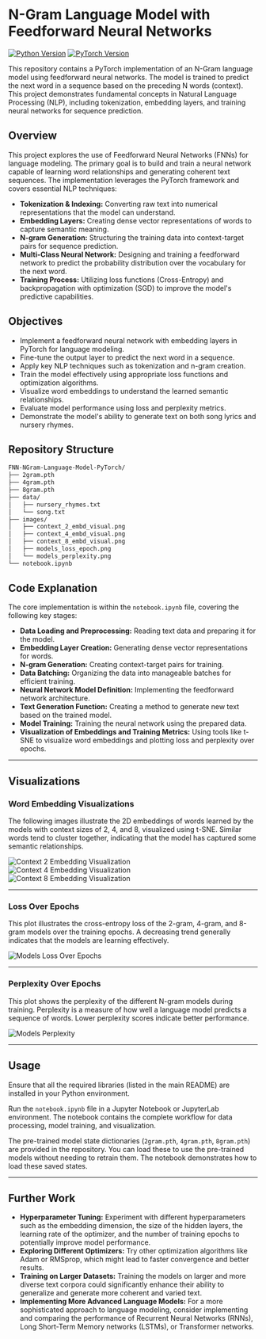 # N-Gram Language Model with Feedforward Neural Networks


[![Python Version](https://img.shields.io/badge/python-3.8+-blue.svg)](https://www.python.org/downloads/)
[![PyTorch Version](https://img.shields.io/badge/pytorch-2.2.2-orange.svg)](https://pytorch.org/)


This repository contains a PyTorch implementation of an N-Gram language model using feedforward neural networks. The model is trained to predict the next word in a sequence based on the preceding N words (context). This project demonstrates fundamental concepts in Natural Language Processing (NLP), including tokenization, embedding layers, and training neural networks for sequence prediction.


## Overview


This project explores the use of Feedforward Neural Networks (FNNs) for language modeling. The primary goal is to build and train a neural network capable of learning word relationships and generating coherent text sequences. The implementation leverages the PyTorch framework and covers essential NLP techniques:


- **Tokenization & Indexing:** Converting raw text into numerical representations that the model can understand.
- **Embedding Layers:** Creating dense vector representations of words to capture semantic meaning.
- **N-gram Generation:** Structuring the training data into context-target pairs for sequence prediction.
- **Multi-Class Neural Network:** Designing and training a feedforward network to predict the probability distribution over the vocabulary for the next word.
- **Training Process:** Utilizing loss functions (Cross-Entropy) and backpropagation with optimization (SGD) to improve the model's predictive capabilities.


## Objectives


- Implement a feedforward neural network with embedding layers in PyTorch for language modeling.
- Fine-tune the output layer to predict the next word in a sequence.
- Apply key NLP techniques such as tokenization and n-gram creation.
- Train the model effectively using appropriate loss functions and optimization algorithms.
- Visualize word embeddings to understand the learned semantic relationships.
- Evaluate model performance using loss and perplexity metrics.
- Demonstrate the model's ability to generate text on both song lyrics and nursery rhymes.


## Repository Structure
```bash
FNN-NGram-Language-Model-PyTorch/
├── 2gram.pth
├── 4gram.pth
├── 8gram.pth
├── data/
│   ├── nursery_rhymes.txt
│   └── song.txt
├── images/
│   ├── context_2_embd_visual.png
│   ├── context_4_embd_visual.png
│   ├── context_8_embd_visual.png
│   ├── models_loss_epoch.png
│   └── models_perplexity.png
└── notebook.ipynb
```

## Code Explanation
The core implementation is within the `notebook.ipynb` file, covering the following key stages:

- **Data Loading and Preprocessing:** Reading text data and preparing it for the model.  
- **Embedding Layer Creation:** Generating dense vector representations for words.  
- **N-gram Generation:** Creating context-target pairs for training.  
- **Data Batching:** Organizing the data into manageable batches for efficient training.  
- **Neural Network Model Definition:** Implementing the feedforward network architecture.  
- **Text Generation Function:** Creating a method to generate new text based on the trained model.  
- **Model Training:** Training the neural network using the prepared data.  
- **Visualization of Embeddings and Training Metrics:** Using tools like t-SNE to visualize word embeddings and plotting loss and perplexity over epochs.  

---

## Visualizations

### Word Embedding Visualizations
The following images illustrate the 2D embeddings of words learned by the models with context sizes of 2, 4, and 8, visualized using t-SNE. Similar words tend to cluster together, indicating that the model has captured some semantic relationships.

![Context 2 Embedding Visualization](images/context_2_embd_visual.png)  
![Context 4 Embedding Visualization](images/context_4_embd_visual.png)  
![Context 8 Embedding Visualization](images/context_8_embd_visual.png)  

---

### Loss Over Epochs
This plot illustrates the cross-entropy loss of the 2-gram, 4-gram, and 8-gram models over the training epochs. A decreasing trend generally indicates that the models are learning effectively.

![Models Loss Over Epochs](images/models_loss_epoch.png)  

---

### Perplexity Over Epochs
This plot shows the perplexity of the different N-gram models during training. Perplexity is a measure of how well a language model predicts a sequence of words. Lower perplexity scores indicate better performance.

![Models Perplexity](images/models_perplexity.png)  

---

## Usage
Ensure that all the required libraries (listed in the main README) are installed in your Python environment.  

Run the `notebook.ipynb` file in a Jupyter Notebook or JupyterLab environment. The notebook contains the complete workflow for data processing, model training, and visualization.  

The pre-trained model state dictionaries (`2gram.pth`, `4gram.pth`, `8gram.pth`) are provided in the repository. You can load these to use the pre-trained models without needing to retrain them. The notebook demonstrates how to load these saved states.  

---

## Further Work
- **Hyperparameter Tuning:** Experiment with different hyperparameters such as the embedding dimension, the size of the hidden layers, the learning rate of the optimizer, and the number of training epochs to potentially improve model performance.  
- **Exploring Different Optimizers:** Try other optimization algorithms like Adam or RMSprop, which might lead to faster convergence and better results.  
- **Training on Larger Datasets:** Training the models on larger and more diverse text corpora could significantly enhance their ability to generalize and generate more coherent and varied text.  
- **Implementing More Advanced Language Models:** For a more sophisticated approach to language modeling, consider implementing and comparing the performance of Recurrent Neural Networks (RNNs), Long Short-Term Memory networks (LSTMs), or Transformer networks.  



